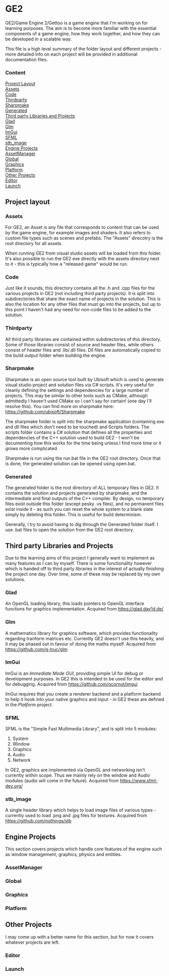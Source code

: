 # GE2

GE2/Game Engine 2/Gettoo is a game engine that I'm working on for learning purposes. The aim is to become more familiar with the essential components of a game engine, how they work together, and how they can be developed in a scalable way.

This file is a high level summary of the folder layout and different projects - more detailed info on each project will be provided in additional documentation files.

### Content

[Project Layout](#project-layout)  
 [Assets](#assets)  
 [Code](#code)  
 [Thirdparty](#thirdparty)  
 [Sharpmake](#sharpmake)  
 [Generated](#generated)  
[Third party Libraries and Projects](#third-party-libraries-and-projects)  
 [Glad](#glad)  
 [Glm](#glm)  
 [ImGui](#imgui)  
 [SFML](#sfml)  
 [stb_image](#stb_image)  
[Engine Projects](#engine-projects)  
 [AssetManager](#assetmanager)  
 [Global](#global)  
 [Graphics](#graphics)  
 [Platform](#platform)  
[Other Projects](#other-projects)  
 [Editor](#editor)  
 [Launch](#launch)  

## Project layout

### Assets

For GE2, an Asset is any file that corresponds to content that can be used by the game engine, for example images and shaders. It also refers to custom file types such as scenes and prefabs. The "Assets" direcotry is the root directory for all assets.

When running GE2 from visual studio assets will be loaded from this folder. It's also possible to run the GE2 exe directly with the assets directory next to it - this is typically how a "released game" would be run.

### Code

Just like it sounds, this directory contains all the .h and .cpp files for the various projects in GE2 (not including third party projects). It is split into subdirectories that share the exact name of projects in the solution. This is also the location for any other files that must go into the projects, but up to this point I haven't had any need for non-code files to be added to the solution.

### Thirdparty

All third party libraries are contained within subdirectories of this directory.  Some of those libraries consist of source and header files, while others consist of header files and .lib/.dll files. Dll files are automatically copied to the build output folder when building the engine.

### Sharpmake

Sharpmake is an open source tool built by Ubisoft which is used to generate visual studio project and solution files via C# scripts. It's very useful for cleanly defining the settings and dependencies for a large number of projects. This may be similar to other tools such as CMake, although admittedly I haven't used CMake so I can't say for certain! (one day I'll resolve this). You can find more on sharpmake here: https://github.com/ubisoft/Sharpmake

The sharpmake folder is split into the sharpmake application (containing exe and dll files which don't need to be touched) and Scripts folders. The scripts folder contains a C# solution that defines all the properties and dependencies of the C++ solution used to build GE2 - I won't be documenting how this works for the time being unless I find more time or it grows more complicated.

Sharpmake is run using the run.bat file in the GE2 root directory. Once that is done, the generated solution can be opened using open.bat.

### Generated

The generated folder is the root directory of ALL temporary files in GE2. It contains the solution and projects generated by sharpmake, and the intermediate and final outputs of the C++ compiler. By design, no temporary files exist outside this folder (except pesky .vs files), and no permanent files exist inside it - as such you can reset the whole system to a blank slate simply by deleting this folder. This is useful for build determinism.

Generally, I try to avoid having to dig through the Generated folder itself. I use .bat files to open the solution from the GE2 root directory.

## Third party Libraries and Projects

Due to the learning aims of this project I generally want to implement as many features as I can by myself. There is some functionality however which is handed off to third party libraries in the interest of actually finishing the project one day. Over time, some of these may be replaced by my own solutions.

### Glad

An OpenGL loading library, this loads pointers to OpenGL interface functions for graphics implementation. Acquired from https://glad.dav1d.de/

### Glm

A mathematics library for graphics software, which provides functionality regarding tranform matrices etc. Currently GE2 doesn't use this heavily, and it may be phased out in favour of doing the maths myself. Acquired from https://github.com/g-truc/glm

### ImGui

ImGui is an _Immediate Mode GUI_, providing simple UI for debug or development purposes. In GE2 this is intended to be used for the editor and for debugging. Acquired from https://github.com/ocornut/imgui

ImGui requires that you create a renderer backend and a platform backend to help it hook into your native graphics and input - in GE2 these are defined in the _Platform_ project.

### SFML

SFML is the "Simple Fast Multimedia Library", and is split into 5 modules:
1. System
2. Window
3. Graphics
4. Audio
5. Network

In GE2, graphics are implemented via OpenGL and networking isn't currently within scope. Thus we mainly rely on the window and Audio modules (audio will come in the future). Acquired from https://www.sfml-dev.org/

### stb_image

A single header library which helps to load image files of various types - currently used to load .png and .jpg files for textures. Acquired from https://github.com/nothings/stb

## Engine Projects

This section covers projects which handle core features of the engine such as window management, graphics, physics and entities.

### AssetManager



### Global



### Graphics



### Platform



## Other Projects

I may come up with a better name for this section, but for now it covers whatever projects are left.

### Editor



### Launch

